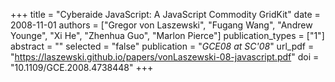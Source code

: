 +++
title = "Cyberaide JavaScript: A JavaScript Commodity GridKit"
date = 2008-11-01
authors = ["Gregor von Laszewski", "Fugang Wang", "Andrew Younge", "Xi He", "Zhenhua Guo", "Marlon Pierce"]
publication_types = ["1"]
abstract = ""
selected = "false"
publication = "*GCE08 at SC'08*"
url_pdf = "https://laszewski.github.io/papers/vonLaszewski-08-javascript.pdf"
doi = "10.1109/GCE.2008.4738448"
+++

